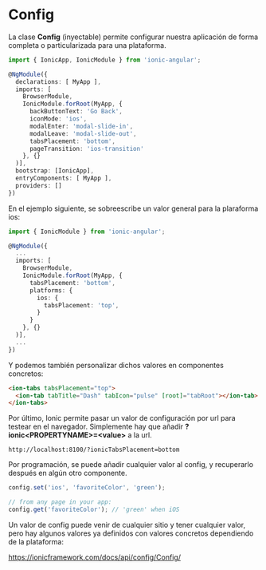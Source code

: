 # Config

La clase **Config** (inyectable) permite configurar nuestra aplicación de forma completa o particularizada para una plataforma.


```typescript
import { IonicApp, IonicModule } from 'ionic-angular';

@NgModule({
  declarations: [ MyApp ],
  imports: [
    BrowserModule,
    IonicModule.forRoot(MyApp, {
      backButtonText: 'Go Back',
      iconMode: 'ios',
      modalEnter: 'modal-slide-in',
      modalLeave: 'modal-slide-out',
      tabsPlacement: 'bottom',
      pageTransition: 'ios-transition'
    }, {}
  )],
  bootstrap: [IonicApp],
  entryComponents: [ MyApp ],
  providers: []
})
```

En el ejemplo siguiente, se sobreescribe un valor general para la plaraforma ios:

```typescript
import { IonicModule } from 'ionic-angular';

@NgModule({
  ...
  imports: [
    BrowserModule,
    IonicModule.forRoot(MyApp, {
      tabsPlacement: 'bottom',
      platforms: {
        ios: {
          tabsPlacement: 'top',
        }
      }
    }, {}
  )],
  ...
})
```

Y podemos también personalizar dichos valores en componentes concretos:

```html
<ion-tabs tabsPlacement="top">
  <ion-tab tabTitle="Dash" tabIcon="pulse" [root]="tabRoot"></ion-tab>
</ion-tabs>
```

Por último, Ionic permite pasar un valor de configuración por url para testear en el navegador. Simplemente hay que añadir  **?ionic&lt;PROPERTYNAME>=&lt;value>** a la url. 

```
http://localhost:8100/?ionicTabsPlacement=bottom
```

Por programación, se puede añadir cualquier valor al config, y recuperarlo después en algún otro componente.

```typescript
config.set('ios', 'favoriteColor', 'green');

// from any page in your app:
config.get('favoriteColor'); // 'green' when iOS
```

Un valor de config puede venir de cualquier sitio y tener cualquier valor, pero hay algunos valores ya definidos con valores concretos dependiendo de la plataforma:

<https://ionicframework.com/docs/api/config/Config/>
